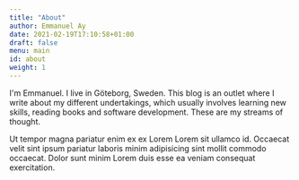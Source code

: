 ```yaml
---
title: "About"
author: Emmanuel Ay
date: 2021-02-19T17:10:58+01:00
draft: false
menu: main
id: about
weight: 1
---
```


I'm Emmanuel. I live in Göteborg, Sweden.
This blog is an outlet where I write about my different undertakings, which usually involves learning new skills, reading books and software development. These are my streams of thought.

<!--more-->

Ut tempor magna pariatur enim ex ex Lorem Lorem sit ullamco id. Occaecat velit sint ipsum pariatur laboris minim adipisicing sint mollit commodo occaecat. Dolor sunt minim Lorem duis esse ea veniam consequat exercitation.